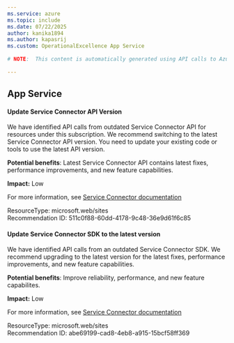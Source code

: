 ```yaml
---
ms.service: azure
ms.topic: include
ms.date: 07/22/2025
author: kanika1894
ms.author: kapasrij
ms.custom: OperationalExcellence App Service
  
# NOTE:  This content is automatically generated using API calls to Azure. Any edits made on these files will be overwritten in the next run of the script. 
  
---
```

  
## App Service

<!--511c0f88-60dd-4178-9c48-36e9d61f6c85_begin-->

#### Update Service Connector API Version  
  
We have identified API calls from outdated Service Connector API for resources under this subscription. We recommend switching to the latest Service Connector API version. You need to update your existing code or tools to use the latest API version.  
  
**Potential benefits**: Latest Service Connector API contains latest fixes, performance improvements, and new feature capabilities.  

**Impact:** Low
  
For more information, see [Service Connector documentation](/azure/service-connector)  

ResourceType: microsoft.web/sites  
Recommendation ID: 511c0f88-60dd-4178-9c48-36e9d61f6c85  


<!--511c0f88-60dd-4178-9c48-36e9d61f6c85_end-->

<!--abe69199-cad8-4eb8-a915-15bcf58ff369_begin-->

#### Update Service Connector SDK to the latest version  
  
We have identified API calls from an outdated Service Connector SDK. We recommend upgrading to the latest version for the latest fixes, performance improvements, and new feature capabilities.  
  
**Potential benefits**: Improve reliability, performance, and new feature capabilites.  

**Impact:** Low
  
For more information, see [Service Connector documentation](/azure/service-connector)  

ResourceType: microsoft.web/sites  
Recommendation ID: abe69199-cad8-4eb8-a915-15bcf58ff369  


<!--abe69199-cad8-4eb8-a915-15bcf58ff369_end-->

<!--articleBody-->
